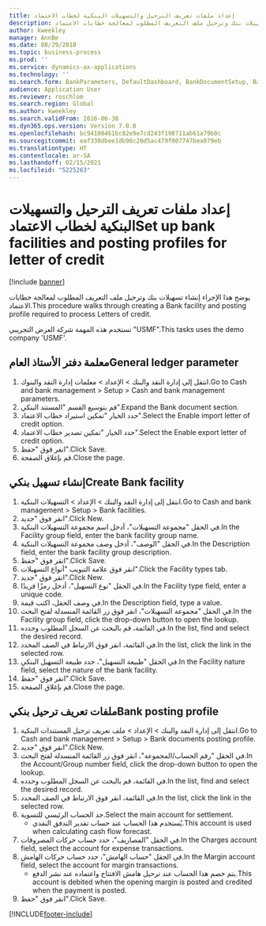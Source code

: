 ```yaml
---
title: إعداد ملفات تعريف الترحيل والتسهيلات البنكية لخطاب الاعتماد
description: يوضح هذا الإجراء إنشاء تسهيلات بنك وترحيل ملف التعريف المطلوب لمعالجة خطابات الاعتماد.
author: kweekley
manager: AnnBe
ms.date: 08/29/2018
ms.topic: business-process
ms.prod: ''
ms.service: dynamics-ax-applications
ms.technology: ''
ms.search.form: BankParameters, DefaultDashboard, BankDocumentSetup, BankDocumentPosting
audience: Application User
ms.reviewer: roschlom
ms.search.region: Global
ms.author: kweekley
ms.search.validFrom: 2016-06-30
ms.dyn365.ops.version: Version 7.0.0
ms.openlocfilehash: bc94100461bc82e9e7cd243f198711ab61a79b0c
ms.sourcegitcommit: eaf330dbee1db96c20d5ac479f007747bea079eb
ms.translationtype: HT
ms.contentlocale: ar-SA
ms.lasthandoff: 02/15/2021
ms.locfileid: "5225263"
---
```

# <a name="set-up-bank-facilities-and-posting-profiles-for-letter-of-credit"></a><span data-ttu-id="ae847-103">إعداد ملفات تعريف الترحيل والتسهيلات البنكية لخطاب الاعتماد</span><span class="sxs-lookup"><span data-stu-id="ae847-103">Set up bank facilities and posting profiles for letter of credit</span></span>

[!include [banner](../../includes/banner.md)]

<span data-ttu-id="ae847-104">يوضح هذا الإجراء إنشاء تسهيلات بنك وترحيل ملف التعريف المطلوب لمعالجة خطابات الاعتماد.</span><span class="sxs-lookup"><span data-stu-id="ae847-104">This procedure walks through creating a Bank facility and posting profile required to process Letters of credit.</span></span> 

<span data-ttu-id="ae847-105">تستخدم هذه المهمة شركة العرض التجريبي "USMF".</span><span class="sxs-lookup"><span data-stu-id="ae847-105">This tasks uses the demo company 'USMF'.</span></span>






## <a name="general-ledger-parameter"></a><span data-ttu-id="ae847-106">معلمة دفتر الأستاذ العام</span><span class="sxs-lookup"><span data-stu-id="ae847-106">General ledger parameter</span></span>
1. <span data-ttu-id="ae847-107">انتقل إلى إدارة النقد والبنك > الإعداد > معلمات إدارة النقد والبنوك.</span><span class="sxs-lookup"><span data-stu-id="ae847-107">Go to Cash and bank management > Setup > Cash and bank management parameters.</span></span>
2. <span data-ttu-id="ae847-108">قم بتوسيع القسم "المستند البنكي".</span><span class="sxs-lookup"><span data-stu-id="ae847-108">Expand the Bank document section.</span></span>
3. <span data-ttu-id="ae847-109">حدد الخيار "تمكين استيراد خطاب الاعتماد".</span><span class="sxs-lookup"><span data-stu-id="ae847-109">Select the Enable import letter of credit option.</span></span>
4. <span data-ttu-id="ae847-110">حدد الخيار "تمكين تصدير خطاب الاعتماد".</span><span class="sxs-lookup"><span data-stu-id="ae847-110">Select the Enable export letter of credit option.</span></span>
5. <span data-ttu-id="ae847-111">انقر فوق "حفظ".</span><span class="sxs-lookup"><span data-stu-id="ae847-111">Click Save.</span></span>
6. <span data-ttu-id="ae847-112">قم بإغلاق الصفحة.</span><span class="sxs-lookup"><span data-stu-id="ae847-112">Close the page.</span></span>

## <a name="create-bank-facility"></a><span data-ttu-id="ae847-113">إنشاء تسهيل بنكي</span><span class="sxs-lookup"><span data-stu-id="ae847-113">Create Bank facility</span></span>
1. <span data-ttu-id="ae847-114">انتقل إلى إدارة النقد والبنك > الإعداد > التسهيلات البنكية.</span><span class="sxs-lookup"><span data-stu-id="ae847-114">Go to Cash and bank management > Setup > Bank facilities.</span></span>
2. <span data-ttu-id="ae847-115">انقر فوق "جديد".</span><span class="sxs-lookup"><span data-stu-id="ae847-115">Click New.</span></span>
3. <span data-ttu-id="ae847-116">في الحقل "مجموعة التسهيلات"، أدخل اسم مجموعة التسهيلات البنكية.</span><span class="sxs-lookup"><span data-stu-id="ae847-116">In the Facility group field, enter the bank facility group name.</span></span>
4. <span data-ttu-id="ae847-117">في الحقل "الوصف"، أدخل وصف مجموعة التسهيلات البنكية.</span><span class="sxs-lookup"><span data-stu-id="ae847-117">In the Description field, enter the bank facility group description.</span></span>
5. <span data-ttu-id="ae847-118">انقر فوق "حفظ".</span><span class="sxs-lookup"><span data-stu-id="ae847-118">Click Save.</span></span>
6. <span data-ttu-id="ae847-119">انقر فوق علامة التبويب "أنواع التسهيلات".</span><span class="sxs-lookup"><span data-stu-id="ae847-119">Click the Facility types tab.</span></span>
7. <span data-ttu-id="ae847-120">انقر فوق "جديد".</span><span class="sxs-lookup"><span data-stu-id="ae847-120">Click New.</span></span>
8. <span data-ttu-id="ae847-121">في الحقل "نوع التسهيل"، أدخل رمزًا فريدًا.</span><span class="sxs-lookup"><span data-stu-id="ae847-121">In the Facility type field, enter a unique code.</span></span>
9. <span data-ttu-id="ae847-122">في وصف الحقل، اكتب قيمة.</span><span class="sxs-lookup"><span data-stu-id="ae847-122">In the Description field, type a value.</span></span>
10. <span data-ttu-id="ae847-123">في الحقل "مجموعة التسهيلات"، انقر فوق زر القائمة المنسدلة لفتح البحث.</span><span class="sxs-lookup"><span data-stu-id="ae847-123">In the Facility group field, click the drop-down button to open the lookup.</span></span>
11. <span data-ttu-id="ae847-124">في القائمة، قم بالبحث عن السجل المطلوب وحدده.</span><span class="sxs-lookup"><span data-stu-id="ae847-124">In the list, find and select the desired record.</span></span>
12. <span data-ttu-id="ae847-125">في القائمة، انقر فوق الارتباط في الصف المحدد.</span><span class="sxs-lookup"><span data-stu-id="ae847-125">In the list, click the link in the selected row.</span></span>
13. <span data-ttu-id="ae847-126">في الحقل "طبيعة التسهيل"، حدد طبيعة التسهيل البنكي.</span><span class="sxs-lookup"><span data-stu-id="ae847-126">In the Facility nature field, select the nature of the bank facility.</span></span>
14. <span data-ttu-id="ae847-127">انقر فوق "حفظ".</span><span class="sxs-lookup"><span data-stu-id="ae847-127">Click Save.</span></span>
15. <span data-ttu-id="ae847-128">قم بإغلاق الصفحة.</span><span class="sxs-lookup"><span data-stu-id="ae847-128">Close the page.</span></span>

## <a name="bank-posting-profile"></a><span data-ttu-id="ae847-129">ملفات تعريف ترحيل بنكي</span><span class="sxs-lookup"><span data-stu-id="ae847-129">Bank posting profile</span></span>
1. <span data-ttu-id="ae847-130">انتقل إلى إدارة النقد والبنك > الإعداد > ملف تعريف ترحيل المستندات البنكية.</span><span class="sxs-lookup"><span data-stu-id="ae847-130">Go to Cash and bank management > Setup > Bank documents posting profile.</span></span>
2. <span data-ttu-id="ae847-131">انقر فوق "جديد".</span><span class="sxs-lookup"><span data-stu-id="ae847-131">Click New.</span></span>
3. <span data-ttu-id="ae847-132">في الحقل "رقم الحساب/المجموعة"، انقر فوق زر القائمة المنسدلة لفتح البحث.</span><span class="sxs-lookup"><span data-stu-id="ae847-132">In the Account/Group number field, click the drop-down button to open the lookup.</span></span>
4. <span data-ttu-id="ae847-133">في القائمة، قم بالبحث عن السجل المطلوب وحدده.</span><span class="sxs-lookup"><span data-stu-id="ae847-133">In the list, find and select the desired record.</span></span>
5. <span data-ttu-id="ae847-134">في القائمة، انقر فوق الارتباط في الصف المحدد.</span><span class="sxs-lookup"><span data-stu-id="ae847-134">In the list, click the link in the selected row.</span></span>
6. <span data-ttu-id="ae847-135">حد الحساب الرئيسي للتسوية.</span><span class="sxs-lookup"><span data-stu-id="ae847-135">Select the main account for settlement.</span></span>
    * <span data-ttu-id="ae847-136">يُستخدم هذا الحساب عند حساب تقدير التدفق النقدي.</span><span class="sxs-lookup"><span data-stu-id="ae847-136">This account is used when calculating cash flow forecast.</span></span>  
7. <span data-ttu-id="ae847-137">في الحقل "المصاريف"، حدد حساب حركات المصروفات.</span><span class="sxs-lookup"><span data-stu-id="ae847-137">In the Charges account field, select the account for expense transactions.</span></span>
8. <span data-ttu-id="ae847-138">في الحقل "حساب الهامش"، حدد حساب حركات الهامش.</span><span class="sxs-lookup"><span data-stu-id="ae847-138">In the Margin account field, select the account for margin transactions.</span></span>
    * <span data-ttu-id="ae847-139">يتم خصم هذا الحساب عند ترحيل هامش الافتتاح واعتماده عند نشر الدفع.</span><span class="sxs-lookup"><span data-stu-id="ae847-139">This account is debited when the opening margin is posted and credited when the payment is posted.</span></span>  
9. <span data-ttu-id="ae847-140">انقر فوق "حفظ".</span><span class="sxs-lookup"><span data-stu-id="ae847-140">Click Save.</span></span>



[!INCLUDE[footer-include](../../../includes/footer-banner.md)]